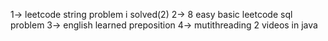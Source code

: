 1-> leetcode string problem i solved(2)
2->  8 easy basic leetcode sql problem
3->  english learned preposition
4-> mutithreading 2 videos in java

